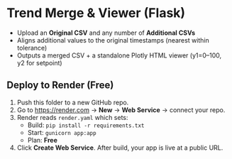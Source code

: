# Trend Merge & Viewer (Flask)

- Upload an **Original CSV** and any number of **Additional CSVs**
- Aligns additional values to the original timestamps (nearest within tolerance)
- Outputs a merged CSV + a standalone Plotly HTML viewer (y1=0–100, y2 for setpoint)

## Deploy to Render (Free)

1. Push this folder to a new GitHub repo.
2. Go to https://render.com → **New** → **Web Service** → connect your repo.
3. Render reads `render.yaml` which sets:
   - Build: `pip install -r requirements.txt`
   - Start: `gunicorn app:app`
   - Plan: **Free**
4. Click **Create Web Service**. After build, your app is live at a public URL.
